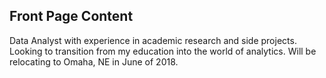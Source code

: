 ## Front Page Content
Data Analyst with experience in academic research and side projects. Looking to transition from my education into the world of analytics. Will be relocating to Omaha, NE in June of 2018.